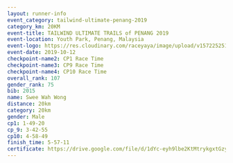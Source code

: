 ```yaml
---
layout: runner-info 
event_category: tailwind-ultimate-penang-2019 
category_km: 20KM 
event-title: TAILWIND ULTIMATE TRAILS of PENANG 2019 
event-location: Youth Park, Penang, Malaysia 
event-logo: https://res.cloudinary.com/raceyaya/image/upload/v1572252513/logo/utop-2019_h9tzys.jpg 
event-date: 2019-10-12 
checkpoint-name2: CP1 Race Time 
checkpoint-name3: CP9 Race Time 
checkpoint-name4: CP10 Race Time 
overall_rank: 107
gender_rank: 75
bib: 2015
name: Swee Wah Wong
distance: 20km
category: 20km
gender: Male
cp1: 1-49-20
cp_9: 3-42-55
cp10: 4-58-49
finish_time: 5-57-11
certificate: https://drive.google.com/file/d/1dYc-eyh9lbe2KtMtrykgxtGzyX3YUEvc/view?usp=sharing
---
```

